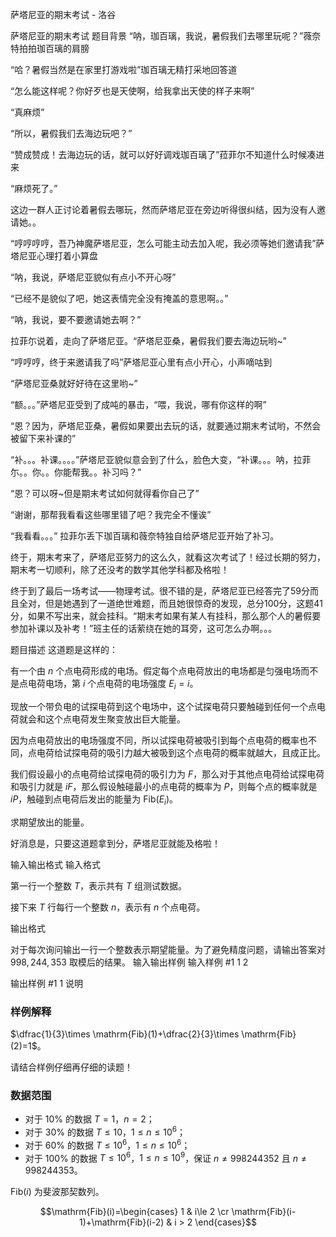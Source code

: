 



萨塔尼亚的期末考试 - 洛谷














萨塔尼亚的期末考试
题目背景
“呐，珈百璃，我说，暑假我们去哪里玩呢？”薇奈特拍拍珈百璃的肩膀

“哈？暑假当然是在家里打游戏啦”珈百璃无精打采地回答道

“怎么能这样呢？你好歹也是天使啊，给我拿出天使的样子来啊”

“真麻烦”

“所以，暑假我们去海边玩吧？”

“赞成赞成！去海边玩的话，就可以好好调戏珈百璃了”菈菲尔不知道什么时候凑进来

“麻烦死了。”

这边一群人正讨论着暑假去哪玩，然而萨塔尼亚在旁边听得很纠结，因为没有人邀请她。。

“哼哼哼哼，吾乃神魔萨塔尼亚，怎么可能主动去加入呢，我必须等她们邀请我”萨塔尼亚心理打着小算盘

“呐，我说，萨塔尼亚貌似有点小不开心呀”

“已经不是貌似了吧，她这表情完全没有掩盖的意思啊。。”

“呐，我说，要不要邀请她去啊？”

拉菲尓说着，走向了萨塔尼亚。“萨塔尼亚桑，暑假我们要去海边玩哟~”

“哼哼哼，终于来邀请我了吗”萨塔尼亚心里有点小开心，小声嘀咕到

“萨塔尼亚桑就好好待在这里哟~”

“额。。。”萨塔尼亚受到了成吨的暴击，“喂，我说，哪有你这样的啊”

“恩？因为，萨塔尼亚桑，暑假如果要出去玩的话，就要通过期末考试哟，不然会被留下来补课的”

“补。。。补课。。。。”萨塔尼亚貌似意会到了什么，脸色大变，“补课。。。呐，拉菲尓。。你。。你能帮我。。补习吗？”

“恩？可以呀~但是期末考试如何就得看你自己了”

“谢谢，那帮我看看这些哪里错了吧？我完全不懂诶”

“我看看。。。” 拉菲尓丢下珈百璃和薇奈特独自给萨塔尼亚开始了补习。

终于，期末考来了，萨塔尼亚努力的这么久，就看这次考试了！经过长期的努力，期末考一切顺利，除了还没考的数学其他学科都及格啦！

终于到了最后一场考试——物理考试。很不错的是，萨塔尼亚已经答完了59分而且全对，但是她遇到了一道绝世难题，而且她很惊奇的发现，总分100分，这题41分，如果不写出来，就会挂科。“期末考如果有某人有挂科，那么那个人的暑假要参加补课以及补考！”班主任的话萦绕在她的耳旁，这可怎么办啊。。。

题目描述
这道题是这样的：

有一个由 $n$ 个点电荷形成的电场。假定每个点电荷放出的电场都是匀强电场而不是点电荷电场，第 $i$ 个点电荷的电场强度 $E_i=i$。

现放一个带负电的试探电荷到这个电场中，这个试探电荷只要触碰到任何一个点电荷就会和这个点电荷发生聚变放出巨大能量。

因为点电荷放出的电场强度不同，所以试探电荷被吸引到每个点电荷的概率也不同，点电荷给试探电荷的吸引力越大被吸到这个点电荷的概率就越大，且成正比。

我们假设最小的点电荷给试探电荷的吸引力为 $F$，那么对于其他点电荷给试探电荷和吸引力就是 $iF$，那么假设触碰最小的点电荷的概率为 $P$，则每个点的概率就是 $iP$，触碰到点电荷后发出的能量为 $\mathrm{Fib}(E_i)$。

求期望放出的能量。

好消息是，只要这道题拿到分，萨塔尼亚就能及格啦！

输入输出格式
输入格式

第一行一个整数 $T$，表示共有 $T$ 组测试数据。

接下来 $T$ 行每行一个整数 $n$，表示有 $n$ 个点电荷。

输出格式

对于每次询问输出一行一个整数表示期望能量。为了避免精度问题，请输出答案对 $998{,}244{,}353$ 取模后的结果。
输入输出样例
输入样例 #1
1
2

输出样例 #1
1
说明
### 样例解释

$\dfrac{1}{3}\times \mathrm{Fib}(1)+\dfrac{2}{3}\times \mathrm{Fib}(2)=1$。

请结合样例仔细再仔细的读题！

### 数据范围

- 对于 $10\%$ 的数据 $T=1$，$n=2$；
- 对于 $30\%$ 的数据 $T≤10$，$1\le n\le 10^6$；
- 对于 $60\%$ 的数据 $T≤10^6$，$1\le n\le 10^6$；
- 对于 $100\%$ 的数据 $T≤10^6$，$1\le n\le 10^9$，保证 $n \ne 998244352$ 且 $n \ne 998244353$。

$\mathrm{Fib}(i)$ 为斐波那契数列。

$$\mathrm{Fib}(i)=\begin{cases}
1 & i\le 2 \cr
\mathrm{Fib}(i-1)+\mathrm{Fib}(i-2) & i > 2
\end{cases}$$







